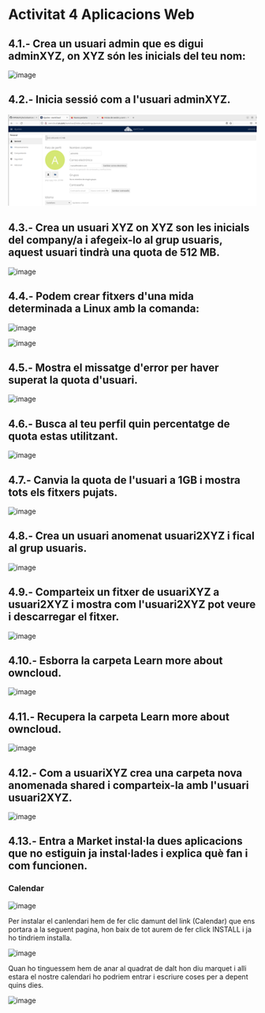 # Activitat 4 Aplicacions Web

## 4.1.- Crea un usuari admin que es digui adminXYZ, on XYZ són les inicials del teu nom:

![image](https://user-images.githubusercontent.com/114423315/196237155-fad52497-e172-4557-9e93-779ce5b1a751.png)

## 4.2.- Inicia sessió com a l'usuari adminXYZ.

![alt text](Selecció_002.png)

## 4.3.- Crea un usuari XYZ on XYZ son les inicials del company/a i afegeix-lo al grup usuaris, aquest usuari tindrà una quota de 512 MB.

![image](https://user-images.githubusercontent.com/114423315/196238972-113de88b-f933-4215-a25c-2d5431d40d67.png)

## 4.4.- Podem crear fitxers d'una mida determinada a Linux amb la comanda:

![image](https://user-images.githubusercontent.com/114423315/196239479-16b2f1aa-998f-4682-bab9-a012e54244d8.png)

![image](https://user-images.githubusercontent.com/114423315/196239644-a0ac7308-eef6-4897-bd3a-a7b3d656f337.png)

## 4.5.- Mostra el missatge d'error per haver superat la quota d'usuari.

![image](https://user-images.githubusercontent.com/114423315/196240180-f3a87ab1-8a32-4376-98a2-6b57234a7478.png)

## 4.6.- Busca al teu perfil quin percentatge de quota estas utilitzant.

![image](https://user-images.githubusercontent.com/114423315/196240326-962c1dbe-5b9b-4ef0-a784-dee373ec5031.png)

## 4.7.- Canvia la quota de l'usuari a 1GB i mostra tots els fitxers pujats.

![image](https://user-images.githubusercontent.com/114423315/196240478-6fe43677-4686-4db9-8b3d-913a1b2dfba7.png)

## 4.8.- Crea un usuari anomenat usuari2XYZ i fical al grup usuaris.

![image](https://user-images.githubusercontent.com/114423315/196240736-5d7e168e-aff8-4e2d-9125-6d3dde965e2c.png)

## 4.9.- Comparteix un fitxer de usuariXYZ a usuari2XYZ i mostra com l'usuari2XYZ pot veure i descarregar el fitxer.

![image](https://user-images.githubusercontent.com/114423315/196242647-e148e685-1131-4740-975a-f23d836deae7.png)

## 4.10.- Esborra la carpeta Learn more about owncloud.

![image](https://user-images.githubusercontent.com/114423315/196242823-b46d9063-82da-4180-b653-31b4b6b83e15.png)

## 4.11.- Recupera la carpeta Learn more about owncloud.

![image](https://user-images.githubusercontent.com/114423315/196242968-cb54ed9c-26d5-409c-87b1-85ccfa1f0482.png)

## 4.12.- Com a usuariXYZ crea una carpeta nova anomenada shared i comparteix-la amb l'usuari usuari2XYZ.

![image](https://user-images.githubusercontent.com/114423315/196243268-6d3fb9cc-892d-42a2-af61-64bcddc68c47.png)

## 4.13.- Entra a Market instal·la dues aplicacions que no estiguin ja instal·lades i explica què fan i com funcionen.

### Calendar

![image](https://user-images.githubusercontent.com/114423315/196414427-07a64079-9e00-4164-9e71-90bef98b4db5.png)

Per instalar el canlendari hem de fer clic damunt del link (Calendar) que ens portara a la seguent pagina, hon baix de tot aurem de fer click INSTALL i ja ho tindriem installa.

![image](https://user-images.githubusercontent.com/114423315/196415924-2adef991-8ea1-452f-a6b7-215ffa083e9f.png)

Quan ho tinguessem hem de anar al quadrat de dalt hon diu marquet i alli estara el nostre calendari ho podriem entrar i escriure coses per a depent quins dies.

![image](https://user-images.githubusercontent.com/114423315/196415621-10e0e801-743e-433d-bf37-35e2810ccacc.png)



